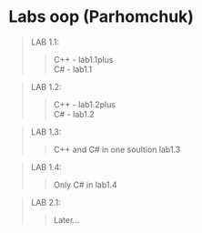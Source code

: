 # Labs oop (Parhomchuk)
>LAB 1.1:  
>> C++ - lab1.1plus  
>> C# - lab1.1  

>LAB 1.2:  
>> C++ - lab1.2plus  
>> C# - lab1.2  

>LAB 1.3:  
>> C++ and C# in one soultion lab1.3

>LAB 1.4:  
>> Only C# in lab1.4

>LAB 2.1:  
>> Later...
